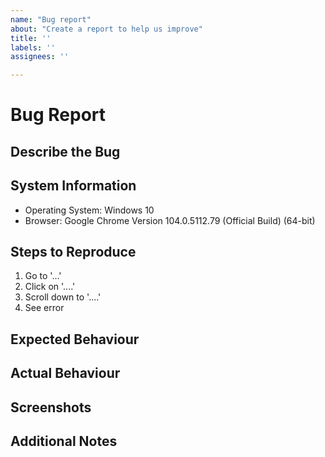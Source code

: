 ```yaml
---
name: "Bug report"
about: "Create a report to help us improve"
title: ''
labels: ''
assignees: ''

---
```


# Bug Report

## Describe the Bug

<!-- Please provide an overview of the bug you encountered. if you are reporting more than one, please submit separate bug reports -->

## System Information

<!-- Please include as much information as you can of the device you were using when you encountered the bug -->

*   Operating System: Windows 10
*   Browser: Google Chrome Version 104.0.5112.79 (Official Build) (64-bit)

## Steps to Reproduce

<!-- Please provide the EXACT steps you performed to produce this bug -->

1.  Go to '...'
2.  Click on '....'
3.  Scroll down to '....'
4.  See error

## Expected Behaviour

<!-- Please tell us what you expected the application to do when you performed your steps -->

## Actual Behaviour

<!-- Please tell us what actually happened when you performed your steps -->

## Screenshots

<!-- if you have any screenshots, please add them here -->

## Additional Notes

<!-- If you have any other notes to add, please add them here -->
